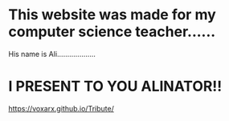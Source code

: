 # This website was made for my computer science teacher......
His name is Ali...................
# I PRESENT TO YOU ALINATOR!!

https://voxarx.github.io/Tribute/
